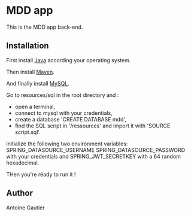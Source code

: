 # MDD app

This is the MDD app back-end.


## Installation

First install [Java](https://www.oracle.com/fr/java/technologies/downloads/#java21) according your operating system.

Then install [Maven](https://maven.apache.org/install.html).

And finally install [MySQL](https://dev.mysql.com/doc/mysql-installation-excerpt/8.0/en/).

Go to resources/sql in the root directory and :
* open a terminal,
* connect to mysql with your credentials,
* create a database 'CREATE DATABASE mdd',
* find the SQL script in '/ressources' and import it with 'SOURCE script.sql'.

initialize the following two environment variables: SPRING_DATASOURCE_USERNAME SPRING_DATASOURCE_PASSWORD with your credentials and SPRING_JWT_SECRETKEY with a 64 random hexadecimal.

THen you're réady to run it !

## Author

Antoine Gautier